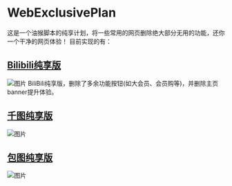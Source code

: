 # WebExclusivePlan
这是一个油猴脚本的纯享计划，将一些常用的网页删除绝大部分无用的功能，还你一个干净的网页体验！
目前实现的有：
## [Bilibili纯享版](https://greasyfork.org/zh-CN/scripts/475005-bilibili%E7%BA%AF%E4%BA%AB%E7%89%88-evelynal)
![图片](https://cdnjson.com/images/2023/04/10/imagedc052b0fb517899a.png)
BiliBili纯享版，删除了多余功能按钮(如大会员、会员购等)，并删除主页banner提升体验。

## [千图纯享版](https://greasyfork.org/zh-CN/scripts/475009-%E5%8D%83%E5%9B%BE%E7%BA%AF%E4%BA%AB%E7%89%88-evelynal)
![图片](https://cdnjson.com/images/2023/09/11/1694416094896.png)

## [包图纯享版]()
![图片](https://cdnjson.com/images/2023/09/11/image4517806e3468ee9b.png)
